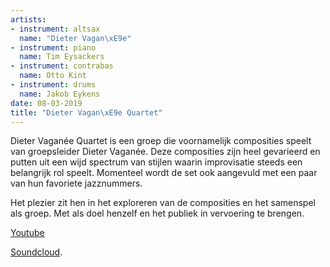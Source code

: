 ```yaml
---
artists:
- instrument: altsax
  name: "Dieter Vagan\xE9e"
- instrument: piano
  name: Tim Eysackers
- instrument: contrabas
  name: Otto Kint
- instrument: drums
  name: Jakob Eykens
date: 08-03-2019
title: "Dieter Vagan\xE9e Quartet"
---
```

Dieter Vaganée Quartet is een groep die voornamelijk composities speelt van groepsleider Dieter Vaganée.
Deze composities zijn heel gevarieerd en putten uit een wijd spectrum van stijlen waarin improvisatie steeds een belangrijk rol speelt.
Momenteel wordt de set ook aangevuld met een paar van hun favoriete jazznummers. 

Het plezier zit hen in het exploreren van de composities en het samenspel als groep. 
Met als doel henzelf en het publiek in vervoering te brengen.

[Youtube](https://www.youtube.com/watch?v=X4XclXICRHw ) 

[Soundcloud](https://soundcloud.com/dieter-vagan-e).